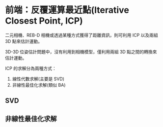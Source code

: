 # 前端：反覆運算最近點(Iterative Closest Point, ICP)

二元相機、REB-D 相機或透過某種方式獲得了距離資訊，則可利用 ICP 以及兩組 3D 點來估計運動。

3D-3D 位姿估計問題中，沒有利用到相機模型，僅利用兩組 3D 點之間的轉換來估計運動。

ICP 的求解分為兩種方式：

1. 線性代數求解(主要是 SVD)
2. 非線性最佳化求解(類似 BA)

## SVD

## 非線性最佳化求解
